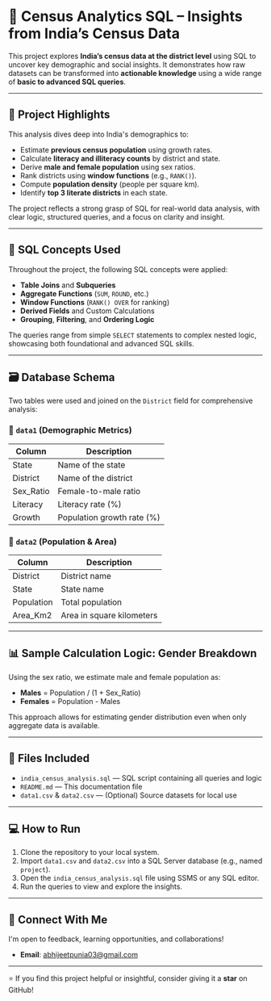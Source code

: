 # 🧠 Census Analytics SQL – Insights from India’s Census Data

This project explores **India’s census data at the district level** using SQL to uncover key demographic and social insights. It demonstrates how raw datasets can be transformed into **actionable knowledge** using a wide range of **basic to advanced SQL queries**.

---

## 📌 Project Highlights

This analysis dives deep into India's demographics to:

- Estimate **previous census population** using growth rates.
- Calculate **literacy and illiteracy counts** by district and state.
- Derive **male and female population** using sex ratios.
- Rank districts using **window functions** (e.g., `RANK()`).
- Compute **population density** (people per square km).
- Identify **top 3 literate districts** in each state.

The project reflects a strong grasp of SQL for real-world data analysis, with clear logic, structured queries, and a focus on clarity and insight.

---

## 🧠 SQL Concepts Used

Throughout the project, the following SQL concepts were applied:

- **Table Joins** and **Subqueries**
- **Aggregate Functions** (`SUM`, `ROUND`, etc.)
- **Window Functions** (`RANK() OVER` for ranking)
- **Derived Fields** and Custom Calculations
- **Grouping**, **Filtering**, and **Ordering Logic**

The queries range from simple `SELECT` statements to complex nested logic, showcasing both foundational and advanced SQL skills.

---

## 🗃️ Database Schema

Two tables were used and joined on the `District` field for comprehensive analysis:

### 🔹 `data1` (Demographic Metrics)

| Column     | Description                     |
|------------|---------------------------------|
| State      | Name of the state               |
| District   | Name of the district            |
| Sex_Ratio  | Female-to-male ratio            |
| Literacy   | Literacy rate (%)               |
| Growth     | Population growth rate (%)      |

### 🔹 `data2` (Population & Area)

| Column     | Description                     |
|------------|---------------------------------|
| District   | District name                   |
| State      | State name                      |
| Population | Total population                |
| Area_Km2   | Area in square kilometers       |

---

## 📊 Sample Calculation Logic: Gender Breakdown

Using the sex ratio, we estimate male and female population as:

- **Males** = Population / (1 + Sex_Ratio)
- **Females** = Population - Males

This approach allows for estimating gender distribution even when only aggregate data is available.

---

## 🧾 Files Included

- `india_census_analysis.sql` — SQL script containing all queries and logic
- `README.md` — This documentation file
- `data1.csv` & `data2.csv` — (Optional) Source datasets for local use

---

## 💻 How to Run

1. Clone the repository to your local system.
2. Import `data1.csv` and `data2.csv` into a SQL Server database (e.g., named `project`).
3. Open the `india_census_analysis.sql` file using SSMS or any SQL editor.
4. Run the queries to view and explore the insights.

---

## 🤝 Connect With Me

I'm open to feedback, learning opportunities, and collaborations!

- **Email**: [abhijeetpunia03@gmail.com](mailto:abhijeetpunia03@gmail.com)

---

⭐ If you find this project helpful or insightful, consider giving it a **star** on GitHub!

